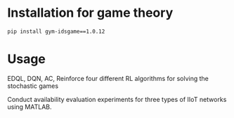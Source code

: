 # Installation for game theory
```
pip install gym-idsgame==1.0.12
```

# Usage
EDQL, DQN, AC, Reinforce four different RL algorithms for solving the stochastic games

Conduct availability evaluation experiments for three types of IIoT networks using MATLAB.

